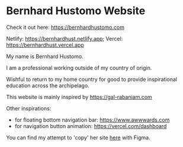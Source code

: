 
# Bernhard Hustomo Website

Check it out here: <https://bernhardhustomo.com>

Netlify: <https://bernhardhust.netlify.app>;
Vercel: <https://bernhardhust.vercel.app>

My name is Bernhard Hustomo.

I am a professional working outside of my country of origin.

Wishful to return to my home country for good to provide inspirational education across the archipelago.

This website is mainly inspired by <https://gal-rabaniam.com>

Other inspirations:
- for floating bottom navigation bar: <https://www.awwwards.com>
- for navigation button animation: <https://vercel.com/dashboard>

You can find my attempt to 'copy' her site [here](https://figma.com/file/BpGEDpszCKpyUQE6c6sfPs/bernhardhust.com) with Figma.
